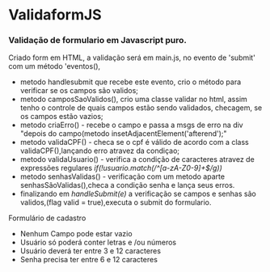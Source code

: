 # ValidaformJS
###  Validação de formulario em Javascript puro.
  Criado form em HTML, a validação será em main.js, no evento de 'submit' com um método 'eventos(),
- metodo handlesubmit que recebe este evento, crio o método para verificar se os campos são validos;
-  metodo camposSaoValidos(), crio uma classe validar no html, assim tenho o controle de quais campos
estão sendo validados, checagem, se os campos estão vazios;
- metodo criaErro() - recebe o campo e passa a msgs de erro na div "depois do campo(metodo insetAdjacentElement('afterend');"
- metodo validaCPF() - checa se o cpf é válido de acordo com a class validaCPF(),lançando erro atravez da condiçao;
- metodo validaUsuario() - verifica a condição de caracteres atravez de expressões regulares *if(!usuario.match(/^[a-zA-Z0-9]+$/g))*
- metodo senhasValidas() - verificação com um metodo aparte senhasSãoValidas(),checa a condição senha e lança seus erros.
- finalizando em *handleSubmit(e)* a verificação se campos e senhas são validos,(flag valid = true),executa o submit do formulario.


Formulário de cadastro
- Nenhum Campo pode estar vazio
- Usuário só poderá conter letras e /ou números
- Usuário deverá ter entre 3 e 12 caracteres
- Senha precisa ter entre 6 e 12 caracteres
